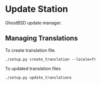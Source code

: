 Update Station
==============

GhostBSD update manager.


## Managing Translations
To create translation file.
```shell
./setup.py create_translation --locale=fr
```

To updated translation files
```shell
./setup.py update_translations
```
